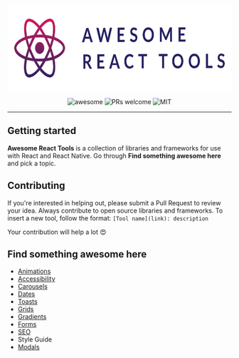 <p align="center">
    <img src="/assets/awesome-react-tools.svg" height="190" alt="Awesome-Design-Tools"/>
</p>

<p align="center">
    <img alt="awesome" src="https://cdn.rawgit.com/sindresorhus/awesome/d7305f38d29fed78fa85652e3a63e154dd8e8829/media/badge.svg" />
    <img alt="PRs welcome" src="https://img.shields.io/badge/PRs-welcome-cc04a4">
    <img alt="MIT" src="https://img.shields.io/badge/license-MIT-cc04a4">
    <!--<img alt="GitHub stars" src="https://img.shields.io/github/stars/victorhermes/awesome-react-tools?style=social">-->
</p>

---

## Getting started

**Awesome React Tools** is a collection of libraries and frameworks for use with React and React Native. Go through **Find something awesome here** and pick a topic.

## Contributing

If you're interested in helping out, please submit a Pull Request to review your idea. Always contribute to open source libraries and frameworks. To insert a new tool, follow the format:
`[Tool name](link): description`

Your contribution will help a lot 😍

## Find something awesome here

- [Animations](/docs/Animations.md)
- [Accessibility](/docs/Accessibility.md)
- [Carousels](/docs/Carousels.md)
- [Dates](/docs/Dates.md)
- [Toasts](/docs/Toasts.md)
- [Grids](/docs/Grids.md)
- [Gradients](/docs/Gradients.md)
- [Forms](/docs/Forms.md)
- [SEO](/docs/SEO.md)
- Style Guide
- [Modals](/docs/Modals.md)
